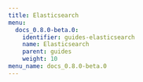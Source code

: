 ```yaml
---
title: Elasticsearch
menu:
  docs_0.8.0-beta.0:
    identifier: guides-elasticsearch
    name: Elasticsearch
    parent: guides
    weight: 10
menu_name: docs_0.8.0-beta.0
---
```


